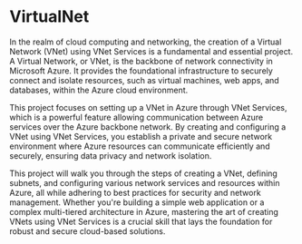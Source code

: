 # VirtualNet
In the realm of cloud computing and networking, the creation of a Virtual Network (VNet) using VNet Services is a fundamental and essential project. A Virtual Network, or VNet, is the backbone of network connectivity in Microsoft Azure. It provides the foundational infrastructure to securely connect and isolate resources, such as virtual machines, web apps, and databases, within the Azure cloud environment.

This project focuses on setting up a VNet in Azure through VNet Services, which is a powerful feature allowing communication between Azure services over the Azure backbone network. By creating and configuring a VNet using VNet Services, you establish a private and secure network environment where Azure resources can communicate efficiently and securely, ensuring data privacy and network isolation.

This project will walk you through the steps of creating a VNet, defining subnets, and configuring various network services and resources within Azure, all while adhering to best practices for security and network management. Whether you're building a simple web application or a complex multi-tiered architecture in Azure, mastering the art of creating VNets using VNet Services is a crucial skill that lays the foundation for robust and secure cloud-based solutions.
